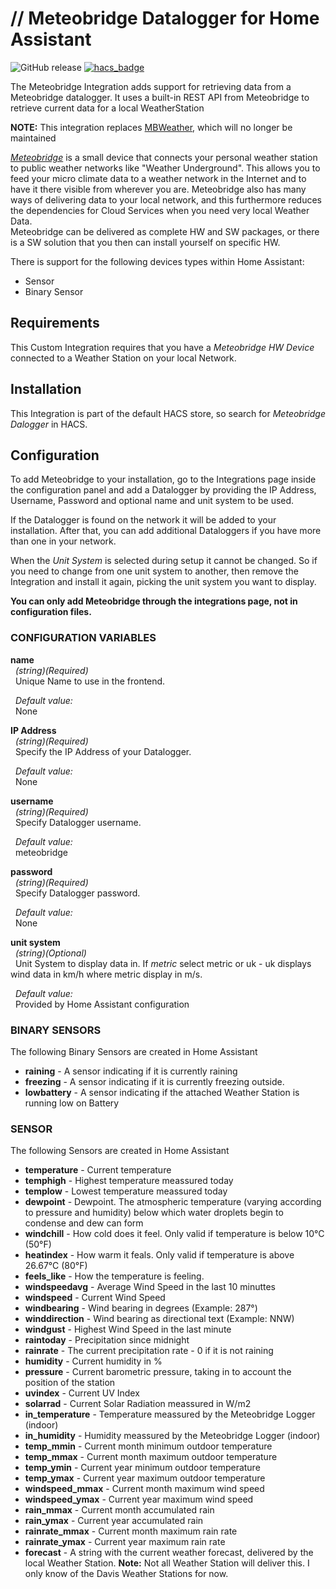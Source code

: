 # // Meteobridge Datalogger for Home Assistant
![GitHub release](https://img.shields.io/github/release/briis/meteobridge.svg)
[![hacs_badge](https://img.shields.io/badge/HACS-Default-orange.svg?style=flat-square)](https://github.com/custom-components/hacs)

The Meteobridge Integration adds support for retrieving data from a Meteobridge datalogger. It uses a built-in REST API from Meteobridge to retrieve current data for a local WeatherStation

**NOTE:** This integration replaces [MBWeather](https://github.com/briis/mbweather), which will no longer be maintained

[*Meteobridge*](https://www.meteobridge.com/wiki/index.php/Home) is a small device that connects your personal weather station to public weather networks like "Weather Underground". This allows you to feed your micro climate data to a weather network in the Internet and to have it there visible from wherever you are. Meteobridge also has many ways of delivering data to your local network, and this furthermore reduces the dependencies for Cloud Services when you need very local Weather Data.<br>
Meteobridge can be delivered as complete HW and SW packages, or there is a SW solution that you then can install yourself on specific HW.<br>

There is support for the following devices types within Home Assistant:
* Sensor
* Binary Sensor

## Requirements
This Custom Integration requires that you have a *Meteobridge HW Device* connected to a Weather Station on your local Network.

## Installation
This Integration is part of the default HACS store, so search for *Meteobridge Dalogger* in HACS.

## Configuration
To add Meteobridge to your installation, go to the Integrations page inside the configuration panel and add a Datalogger by providing the IP Address, Username, Password and optional name and unit system to be used.

If the Datalogger is found on the network it will be added to your installation. After that, you can add additional Dataloggers if you have more than one in your network.

When the *Unit System* is selected during setup it cannot be changed. So if you need to change from one unit system to another, then remove the Integration and install it again, picking the unit system you want to display.

**You can only add Meteobridge through the integrations page, not in configuration files.**

### CONFIGURATION VARIABLES
**name**  
&nbsp;&nbsp;*(string)(Required)*  
&nbsp;&nbsp;Unique Name to use in the frontend.

&nbsp;&nbsp;*Default value:*  
&nbsp;&nbsp;None

**IP Address**  
&nbsp;&nbsp;*(string)(Required)*  
&nbsp;&nbsp;Specify the IP Address of your Datalogger.

&nbsp;&nbsp;*Default value:*  
&nbsp;&nbsp;None

**username**  
&nbsp;&nbsp;*(string)(Required)*  
&nbsp;&nbsp;Specify Datalogger username.

&nbsp;&nbsp;*Default value:*  
&nbsp;&nbsp;meteobridge

**password**  
&nbsp;&nbsp;*(string)(Required)*  
&nbsp;&nbsp;Specify Datalogger password.

&nbsp;&nbsp;*Default value:*  
&nbsp;&nbsp;None

**unit system**  
&nbsp;&nbsp;*(string)(Optional)*  
&nbsp;&nbsp;Unit System to display data in. If *metric* select metric or uk - uk displays wind data in km/h where metric display in m/s.

&nbsp;&nbsp;*Default value:*  
&nbsp;&nbsp;Provided by Home Assistant configuration

### BINARY SENSORS
The following Binary Sensors are created in Home Assistant

* **raining** - A sensor indicating if it is currently raining
* **freezing** - A sensor indicating if it is currently freezing outside.
* **lowbattery** - A sensor indicating if the attached Weather Station is running low on Battery

### SENSOR
The following Sensors are created in Home Assistant

* **temperature** - Current temperature
* **temphigh** - Highest temperature meassured today
* **templow** - Lowest temperature meassured today
* **dewpoint** - Dewpoint. The atmospheric temperature (varying according to pressure and humidity) below which water droplets begin to condense and dew can form
* **windchill** - How cold does it feel. Only valid if temperature is below 10°C (50°F)
* **heatindex** - How warm it feals. Only valid if temperature is above 26.67°C (80°F)
* **feels_like** - How the temperature is feeling.
* **windspeedavg** - Average Wind Speed in the last 10 minuttes
* **windspeed** - Current Wind Speed
* **windbearing** - Wind bearing in degrees (Example: 287°)
* **winddirection** - Wind bearing as directional text (Example: NNW)
* **windgust** - Highest Wind Speed in the last minute
* **raintoday** - Precipitation since midnight
* **rainrate** - The current precipitation rate - 0 if it is not raining
* **humidity** - Current humidity in %
* **pressure** - Current barometric pressure, taking in to account the position of the station
* **uvindex** - Current UV Index
* **solarrad** - Current Solar Radiation meassured in W/m2
* **in_temperature** - Temperature meassured by the Meteobridge Logger (indoor)
* **in_humidity** - Humidity meassured by the Meteobridge Logger (indoor)
* **temp_mmin** - Current month minimum outdoor temperature
* **temp_mmax** - Current month maximum outdoor temperature
* **temp_ymin** - Current year minimum outdoor temperature
* **temp_ymax** - Current year maximum outdoor temperature
* **windspeed_mmax** - Current month maximum wind speed
* **windspeed_ymax** - Current year maximum wind speed
* **rain_mmax** - Current month accumulated rain
* **rain_ymax** - Current year accumulated rain
* **rainrate_mmax** - Current month maximum rain rate
* **rainrate_ymax** - Current year maximum rain rate
* **forecast** - A string with the current weather forecast, delivered by the local Weather Station. **Note:** Not all Weather Station will deliver this. I only know of the Davis Weather Stations for now.
